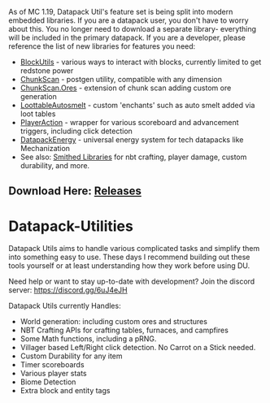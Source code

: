 As of MC 1.19, Datapack Util's feature set is being split into modern embedded libraries. If you are a datapack user, you don't have to worry about this. You no longer need to download a separate library- everything will be included in the primary datapack. If you are a developer, please reference the list of new libraries for features you need:

* [BlockUtils](https://github.com/ICY105/BlockUtils) - various ways to interact with blocks, currently limited to get redstone power
* [ChunkScan](https://github.com/ICY105/ChunkScan) - postgen utility, compatible with any dimension
* [ChunkScan.Ores](https://github.com/ICY105/ChunkScan.Ores) - extension of chunk scan adding custom ore generation
* [LoottableAutosmelt](https://github.com/ICY105/LoottableAutosmelt) - custom 'enchants' such as auto smelt added via loot tables
* [PlayerAction](https://github.com/ICY105/PlayerAction) - wrapper for various scoreboard and advancement triggers, including click detection
* [DatapackEnergy](https://github.com/ICY105/DatapackEnergy) - universal energy system for tech datapacks like Mechanization
* See also: [Smithed Libraries](https://github.com/Smithed-MC/Libraries) for nbt crafting, player damage, custom durability, and more.

## Download Here: [Releases](https://github.com/ImCoolYeah105/Datapack-Utilities/releases)

# Datapack-Utilities
Datapack Utils aims to handle various complicated tasks and simplify them into something easy to use. These days I recommend building out these tools yourself or at least understanding how they work before using DU.

Need help or want to stay up-to-date with development? Join the discord server: https://discord.gg/6uJ4eJH

Datapack Utils currently Handles:

* World generation: including custom ores and structures
* NBT Crafting APIs for crafting tables, furnaces, and campfires
* Some Math functions, including a pRNG.
* Villager based Left/Right click detection. No Carrot on a Stick needed.
* Custom Durability for any item
* Timer scoreboards
* Various player stats
* Biome Detection
* Extra block and entity tags
